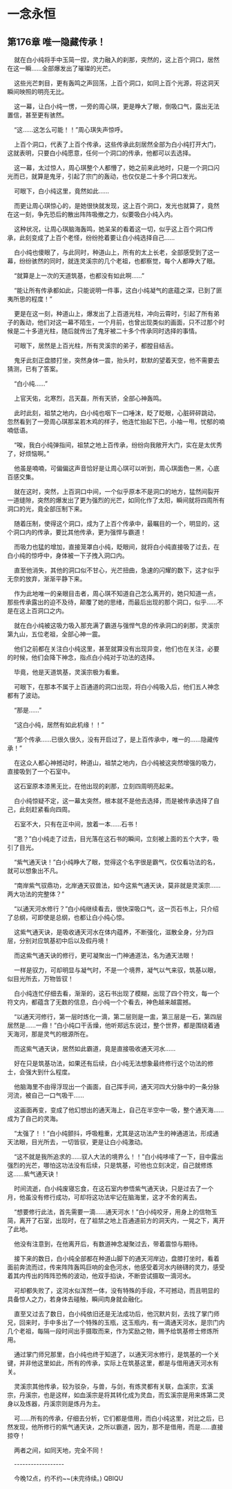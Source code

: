 # 一念永恒 
 ## 第176章 唯一隐藏传承！
     就在白小纯将手中玉简一捏，灵力融入的刹那，突然的，这上百个洞口，居然在这一瞬……全部爆发出了璀璨的光芒。

    这些光芒刺目，更有轰鸣之声回荡，上百个洞口，如同上百个光源，将这洞天瞬间映照的明亮无比。

    这一幕，让白小纯一愣，一旁的周心琪，更是睁大了眼，倒吸口气，露出无法置信，甚至更有骇然。

    “这……这怎么可能！！”周心琪失声惊呼。

    上百个洞口，代表了上百个传承，这些传承此刻居然全部为白小纯打开大门，这就表明，只要白小纯愿意，任何一个洞口的传承，他都可以去选择。

    这一幕，太过惊人，周心琪整个人都懵了，她之前来此地时，只是一个洞口闪光而已，就算是鬼牙，引起了宗门的轰动，也仅仅是二十多个洞口发光。

    可眼下，白小纯这里，竟然如此……

    而更让周心琪惊心的，是她很快就发现，这上百个洞口，发光也就算了，竟然在这一刻，争先恐后的散出阵阵吸撤之力，似要吸白小纯入内。

    这种状况，让周心琪脑海轰鸣，她呆呆的看着这一切，似乎这上百个洞口传承，此刻变成了上百个老怪，纷纷抢着要让白小纯选择自己……

    白小纯也傻眼了，与此同时，种道山上，所有的太上长老，全部感受到了这一幕，纷纷骇然的同时，就连灵溪宗的几个老祖，也都察觉，每个人都睁大了眼。

    “就算是上一次的天道筑基，也都没有如此啊……”

    “能让所有传承都如此，只能说明一件事，这白小纯凝气的底蕴之深，已到了匪夷所思的程度！”

    更是在这一刻，种道山上，爆发出了上百道光柱，冲向云霄时，引起了所有弟子的轰动，他们对这一幕不陌生，一个月前，也曾出现类似的画面，只不过那个时候是二十多道光柱，随后就传出了鬼牙被二十多个传承同时选择的事情。

    可眼下，居然是上百光柱，所有灵溪宗的弟子，都膛目结舌。

    鬼牙此刻正盘膝打坐，突然身体一震，抬头时，默默的望着天空，他不需要去猜测，已有了答案。

    “白小纯……”

    上官天佑，北寒烈，吕天磊，所有天骄，全部心神轰鸣。

    此时此刻，祖禁之地内，白小纯也咽下一口唾沫，眨了眨眼，心脏砰砰跳动，忽然看到了一旁周心琪那呆若木鸡的样子，他连忙抬起下巴，小袖一甩，忧郁的喃喃低语。

    “唉，我白小纯弹指间，祖禁之地上百传承，纷纷向我敞开大门，实在是太优秀了，好烦恼啊。”

    他虽是喃喃，可偏偏这声音恰好是让周心琪可以听到，周心琪面色一黑，心底百感交集。

    就在这时，突然，上百洞口中间，一个似乎原本不是洞口的地方，猛然间裂开一道缝隙，突然的爆发出了更为强烈的光芒，如同化作了太阳，瞬间就将四周所有洞口的光，竟全部压制下来。

    随着压制，使得这个洞口，成为了上百个传承中，最瞩目的一个，明显的，这个洞口内的传承，要比其他传承，更为强悍与霸道！

    而吸力也猛的增加，直接笼罩白小纯，眨眼间，就将白小纯直接吸了过去，在白小纯的惊呼中，身体被一下子拽入洞口内。

    直至他消失，其他的洞口似不甘心，光芒扭曲，急速的闪耀的数下，这才似乎无奈的放弃，渐渐平静下来。

    作为此地唯一的亲眼目击者，周心琪不知道自己怎么离开的，她只知道一点，那些传承露出的迫不及待，颠覆了她的思绪，而最后出现的那个洞口，似乎……不是在这上百洞口之内。

    就在白小纯被这吸力吸入那充满了霸道与强悍气息的传承洞口的刹那，灵溪宗第九山，五位老祖，全部心神一震。

    他们之前都在关注白小纯这里，甚至就算没有出现异变，他们也在关注，必要的时候，他们会降下神念，指点白小纯对于功法的选择。

    毕竟，他是天道筑基，灵溪宗极为看重。

    可眼下，在那本不属于上百通道的洞口出现，将白小纯吸入后，他们五人神念都有了波动。

    “那是……”

    “这白小纯，居然有如此机缘！！”

    “那个传承……已很久很久，没有开启过了，是上百传承中，唯一的……隐藏传承！”

    在这众人都心神撼动时，种道山，祖禁之地内，白小纯被这突然增强的吸力，直接吸到了一个石室中。

    这石室原本漆黑无比，在他出现的刹那，立刻四周明亮起来。

    白小纯惊疑不定，这一幕太突然，根本就不是他去选择，而是被传承选择了自己，此刻赶紧看向四周。

    石室不大，只有在正中间，放着一本……石书！

    “恩？”白小纯走了过去，目光落在这石书的瞬间，立刻被上面的五个大字，吸引了目光。

    “紫气通天诀！”白小纯睁大了眼，觉得这个名字很是霸气，仅仅看功法的名，就可以想象出不凡。

    “南岸紫气驭鼎功，北岸通天驭兽法，如今这紫气通天诀，莫非就是灵溪宗……两大功法的完整体？”

    “以通天河水修行？”白小纯继续看去，很快深吸口气，这一页石书上，只介绍了总纲，可即使是总纲，也都让白小纯心惊。

    这紫气通天诀，是吸收通天河水在体内蕴养，不断强化，滋散全身，分为四层，分别对应筑基初中后以及假丹境！

    而这紫气通天诀的修行，更可凝聚出一门神通道法，名为通天法眼！

    一样是驭力，可却明显与凝气时，不是一个境界，凝气以气来驭，筑基以眼，似目光所去，万物皆驭！

    白小纯连忙仔细去看，渐渐的，这石书出现了模糊，出现了四个符文，每一个符文内，都蕴含了无数的信息，白小纯一个个看去，神色越来越震撼。

    “以通天河修行，第一层时炼化一滴，第二层则是一盅，第三层是一石，第四层居然是……一鼎！”白小纯口干舌燥，他听郑远东说过，整个世界，都是围绕着通天海河，那是灵气的根源所在。

    而这紫气通天诀，居然如此霸道，竟是直接吸收通天河水……

    好在只是筑基功法，如果还有后续，白小纯无法想象最终修行这个功法的修士，会强大到什么程度。

    他脑海里不由得浮现出一个画面，自己挥手间，通天河四大分脉中的一条分脉河流，被自己一口气吸干……

    这画面再变，变成了他幻想出的通天海上，自己在半空中一吸，整个通天海……成为了自己的灵海。

    “太强了！！”白小纯颤抖，呼吸粗重，尤其是这功法产生的神通道法，形成通天法眼，目光所去，一切皆驭，更是让白小纯激动。

    “这不就是我所追求的……驭人大法的境界么！！”白小纯哆嗦了一下，目中露出强烈的光芒，哪怕这功法没有后续，只是筑基，可他也立刻决定，自己就修炼这……紫气通天诀！

    时间流逝，白小纯废寝忘食，在这石室内参悟紫气通天诀，只是过去了一个月，他虽没有修行成功，可却将这功法牢记在脑海里，这才不舍的离去。

    “想要修行此法，首先需要一滴……通天河水！”白小纯咬牙，用身上的信物玉简，离开了石室，出现时，在了祖禁之地上百通道前方的洞天内，一晃之下，离开了此地。

    他没有注意到，在他离开后，有数道神念凝聚过去，带着震惊与期待。

    接下来的数日，白小纯全部都在种道山脚下的通天河岸边，盘膝打坐时，看着面前奔流而过，传来阵阵轰鸣巨响的金色河水，他感受着河水内磅礴的灵力，感受着其内传出的阵阵恐怖的波动，他双手掐诀，不断尝试摄取一滴河水。

    可却都失败了，这河水似浑然一体，没有特殊的手段，不可撼动，而且明显的具备惊人之力，若身体去碰触，瞬间肉身就会融化。

    直至又过去了数日，白小纯依旧还是无法成功后，他沉默片刻，去找了掌门师兄，回来时，手中多出了一个特殊的玉瓶，这玉瓶内，有一滴通天河水，是宗门内几个老祖，每隔一段时间出手摄取而来，作为奖励之物，赐予给筑基修士修炼所用。

    通过掌门师兄那里，白小纯也终于知道了，以通天河水修行，是筑基的一个关键，并非他这里如此，所有的传承，实际上在筑基这里，都是与借用通天河水有关。

    灵溪宗其他传承，较为驳杂，与兽，与剑，有炼灵都有关联，血溪宗，玄溪宗，丹溪宗，也是这样，如血溪宗是将其转化成为灵血，而玄溪宗是用来炼第二灵身以及炼器，丹溪宗则是炼丹为主。

    可……所有的传承，仔细去分析，它们都是借用，而白小纯这里，对比之后，已然发现，他所修行的紫气通天诀，之所以霸道，因为，那不是借用，而是……直接掠夺！

    两者之间，如同天地，完全不同！

    ------------------

    今晚12点，约不约~~(未完待续。) 
QBIQU